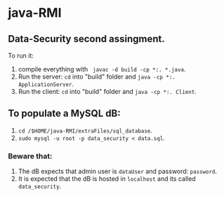 # java-RMI

## Data-Security second assingment.
To run it:
1. compile everything with ` javac -d build -cp *:. *.java`.
2. Run the server: `cd` into "build" folder and `java -cp *:. ApplicationServer`.
3. Run the client: `cd` into "build" folder and `java -cp *:. Client`.

## To populate a MySQL dB:
1. `cd /$HOME/java-RMI/extraFiles/sql_database`.
2. `sudo mysql -u root -p data_security < data.sql`.

### Beware that:
1. The dB expects that admin user is `dataUser` and password: `password`.
2. It is expected that the dB is hosted in `localhost` and its called `data_security`.
